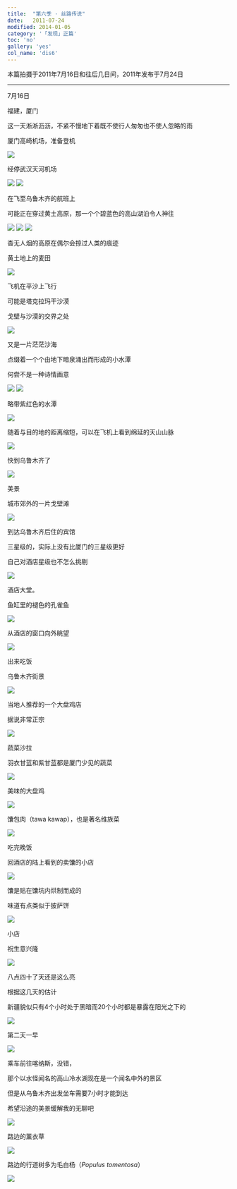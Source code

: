 ```yaml
---
title:  "第六季 · 丝路传说"
date:   2011-07-24
modified: 2014-01-05
category: '「发现」正篇'
toc: 'no'
gallery: 'yes'
col_name: 'dis6'
---
```


本篇拍摄于2011年7月16日和往后几日间，2011年发布于7月24日

---

7月16日

福建，厦门


这一天淅淅沥沥，不紧不慢地下着既不使行人匆匆也不使人忽略的雨


厦门高崎机场，准备登机

<img class='disc' src='https://i.postimg.cc/tJfGcKDh/DSC-4799.jpg'>

经停武汉天河机场

<img class='disc' src='https://i.postimg.cc/wTypNBTF/DSC-4803.jpg'>

<img class='disc' src='https://i.postimg.cc/L40ShPRn/DSC-4804.jpg'>

在飞至乌鲁木齐的航班上


可能正在穿过黄土高原，那一个个碧蓝色的高山湖泊令人神往

<img class='disc' src='https://i.postimg.cc/2y3f2kdk/DSC-4805.jpg'>

<img class='disc' src='https://i.postimg.cc/25mRgFdX/DSC-4806.jpg'>

<img class='disc' src='https://i.postimg.cc/d0BPFk4Q/DSC-4808.jpg'>

杳无人烟的高原在偶尔会掠过人类的痕迹


黄土地上的麦田

<img class='disc' src='https://i.postimg.cc/ZKGhxhWm/DSC-4810.jpg'>

飞机在平沙上飞行


可能是塔克拉玛干沙漠

戈壁与沙漠的交界之处

<img class='disc' src='https://i.postimg.cc/Hkb1SPMy/DSC-4811.jpg'>

又是一片茫茫沙海


点缀着一个个由地下暗泉涌出而形成的小水潭


何尝不是一种诗情画意

<img class='disc' src='https://i.postimg.cc/bJC7G77K/DSC-4814.jpg'>

<img class='disc' src='https://i.postimg.cc/wM1SDWH3/DSC-4815.jpg'>

略带紫红色的水潭

<img class='disc' src='https://i.postimg.cc/yx22jFYj/DSC-4816.jpg'>

随着与目的地的距离缩短，可以在飞机上看到绵延的天山山脉

<img class='disc' src='https://i.postimg.cc/pV7NPtYj/DSC-4820.jpg'>

快到乌鲁木齐了

<img class='disc' src='https://i.postimg.cc/sgdtZ9LD/DSC-4821.jpg'>

美景


城市郊外的一片戈壁滩

<img class='disc' src='https://i.postimg.cc/Dyb9ZYBM/DSC-4823.jpg'>

到达乌鲁木齐后住的宾馆


三星级的，实际上没有比厦门的三星级更好


自己对酒店星级也不怎么挑剔

<img class='disc' src='https://i.postimg.cc/13Gb0Vx0/DSC-4824.jpg'>

酒店大堂。


鱼缸里的褪色的孔雀鱼

<img class='disc' src='https://i.postimg.cc/HLTR6WHq/DSC-4826.jpg'>

从酒店的窗口向外眺望

<img class='disc' src='https://i.postimg.cc/Lsv7wd8n/DSC-4827.jpg'>

出来吃饭


乌鲁木齐街景

<img class='disc' src='https://i.postimg.cc/JnngWTsK/DSC-4833.jpg'>

当地人推荐的一个大盘鸡店


据说非常正宗

<img class='disc' src='https://i.postimg.cc/HxhNWQ5m/DSC-4834.jpg'>

蔬菜沙拉


羽衣甘蓝和紫甘蓝都是厦门少见的蔬菜

<img class='disc' src='https://i.postimg.cc/Hn8hrV4y/DSC-4835.jpg'>

美味的大盘鸡

<img class='disc' src='https://i.postimg.cc/NGys6Dd1/DSC-4838.jpg'>

馕包肉（tawa kawap），也是著名维族菜

<img class='disc' src='https://i.postimg.cc/s1F07sw0/DSC-4839.jpg'>

吃完晚饭


回酒店的陆上看到的卖馕的小店

<img class='disc' src='https://i.postimg.cc/WpQ2XZyx/DSC-4841.jpg'>

馕是贴在馕坑内烘制而成的


味道有点类似于披萨饼

<img class='disc' src='https://i.postimg.cc/wTL9Pv8M/DSC-4842.jpg'>

小店


祝生意兴隆

<img class='disc' src='https://i.postimg.cc/vZyGdsbz/DSC-4843.jpg'>

八点四十了天还是这么亮


根据这几天的估计


新疆貌似只有4个小时处于黑暗而20个小时都是暴露在阳光之下的

<img class='disc' src='https://i.postimg.cc/GmjdL5p1/DSC-4844.jpg'>

第二天一早

<img class='disc' src='https://i.postimg.cc/N0fY5ky2/DSC-4845.jpg'>

乘车前往喀纳斯，没错，


那个以水怪闻名的高山冷水湖现在是一个闻名中外的景区


但是从乌鲁木齐出发坐车需要7小时才能到达


希望沿途的美景缓解我的无聊吧

<img class='disc' src='https://i.postimg.cc/43LGtHtL/DSC-4846.jpg'>

路边的薰衣草

<img class='disc' src='https://i.postimg.cc/B6j0CZBq/DSC-4848.jpg'>

路边的行道树多为毛白杨（<i>Populus tomentosa</i>）

<img class='disc' src='https://i.postimg.cc/ZRXhskw6/DSC-4852.jpg'>
